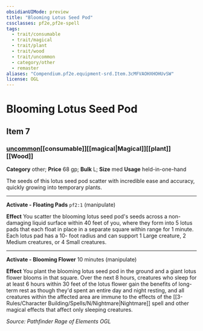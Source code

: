 ```yaml
---
obsidianUIMode: preview
title: "Blooming Lotus Seed Pod"
cssclasses: pf2e,pf2e-spell
tags:
  - trait/consumable
  - trait/magical
  - trait/plant
  - trait/wood
  - trait/uncommon
  - category/other
  - remaster
aliases: "Compendium.pf2e.equipment-srd.Item.3cMFVAOHXHOHUvSW"
license: OGL
---
```

# Blooming Lotus Seed Pod
## Item 7
### [uncommon](uncommon.md "Uncommon Rarity Trait")[[consumable]][[magical|Magical]][[plant]][[Wood]]

**Category** other; 
**Price** 68 gp; 
**Bulk** L; **Size** med
**Usage** held-in-one-hand

The seeds of this lotus seed pod scatter with incredible ease and accuracy, quickly growing into temporary plants.

* * *

**Activate - Floating Pads** `pf2:1` (manipulate)

**Effect** You scatter the blooming lotus seed pod's seeds across a non-damaging liquid surface within 40 feet of you, where they form into 5 lotus pads that each float in place in a separate square within range for 1 minute. Each lotus pad has a 10- foot radius and can support 1 Large creature, 2 Medium creatures, or 4 Small creatures.

* * *

**Activate - Blooming Flower** 10 minutes (manipulate)

**Effect** You plant the blooming lotus seed pod in the ground and a giant lotus flower blooms in that square. Over the next 8 hours, creatures who sleep for at least 6 hours within 30 feet of the lotus flower gain the benefits of long-term rest as though they'd spent an entire day and night resting, and all creatures within the affected area are immune to the effects of the [[3-Rules/Character Building/Spells/N/Nightmare|Nightmare]] spell and other magical effects that affect only sleeping creatures.

*Source: Pathfinder Rage of Elements*
*OGL*